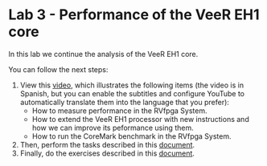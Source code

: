 # Lab 3 - Performance of the VeeR EH1 core
In this lab we continue the analysis of the VeeR EH1 core.

You can follow the next steps:
1. View this [video](https://www.youtube.com/watch?v=GqaDEW3W4X0), which illustrates the following items (the video is in Spanish, but you can enable the subtitles and configure YouTube to automatically translate them into the language that you prefer):
    * How to measure performance in the RVfpga System.
    * How to extend the VeeR EH1 processor with new instructions and how we can improve its peformance using them.
    * How to run the CoreMark benchmark in the RVfpga System.
2. Then, perform the tasks described in this [document](https://drive.google.com/file/d/1vGfC3eKwRCBeBKfiidhMOVL4W1m-op-h/view?usp=sharing).
3. Finally, do the exercises described in this [document](https://drive.google.com/file/d/1T16218F899vQQYI3GKXBYW4VKzGgM_FX/view?usp=sharing).
